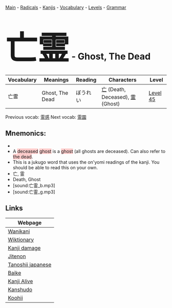 <style> bigfont {font-size: 100px}</style>
[Main](../README.md) -
[Radicals](../radicals.md) -
[Kanjis](../kanjis.md) -
[Vocabulary](../vocabulary.md) -
[Levels](../levels.md) -
[Grammar](../grammar.md)
# <bigfont> 亡霊</bigfont> - Ghost, The Dead 

| Vocabulary | Meanings | Reading | Characters | Level |
| --- | --- | --- | --- | --- |
| 亡霊 | Ghost, The Dead | ぼうれい |  [亡](../kanjis/亡.md) (Death, Deceased), [霊](../kanjis/霊.md) (Ghost) | [Level 45](../levels/wk_level45.md) |

Previous vocab: [霊感](霊感.md) Next vocab: [霊園](霊園.md) 

## Mnemonics:

* 
* A <span style="background-color:#ffcccb"> deceased</span> <span style="background-color:#ffcccb"> ghost</span> is a <span style="background-color:#ffcccb"> ghost</span> (all ghosts are deceased). Can also refer to <span style="background-color:#ffcccb"> the dead</span>.
* This is a jukugo word that uses the on'yomi readings of the kanji. You should be able to read this on your own.
* 亡, 霊
* Death, Ghost
* [sound:亡霊_b.mp3]
* [sound:亡霊_g.mp3]


## Links 

| Webpage |
| --- |
| [Wanikani          ](https://www.wanikani.com/kanji/亡霊) |
| [Wiktionary        ](https://en.wiktionary.org/wiki/亡霊) |
| [Kanji damage      ](http://www.kanjidamage.com/kanji/search?utf8=✓&q=亡霊) |
| [Jitenon           ](https://jitenon.com/kanji/亡霊) |
| [Tanoshii japanese ](https://www.tanoshiijapanese.com/dictionary/kanji.cfm?k=亡霊) |
| [Baike             ](https://baike.baidu.com/item/亡霊) |
| [Kanji Alive       ](https://app.kanjialive.com/亡霊) |
| [Kanshudo          ](https://www.kanshudo.com/searchmn?q=亡霊) |
| [Koohii            ](https://kanji.koohii.com/study/kanji/亡霊) |
